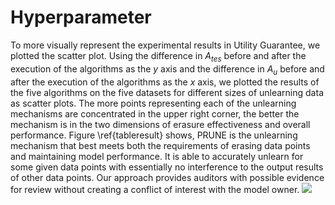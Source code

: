 # Hyperparameter
To more visually represent the experimental results in Utility Guarantee, we plotted the scatter plot. Using the difference in $A_{tes}$ before and after the execution of the algorithms as the $y$ axis and the difference in $A_u$ before and after the execution of the algorithms as the $x$ axis, we plotted the results of the five algorithms on the five datasets for different sizes of unlearning data as scatter plots. The more points representing each of the unlearning mechanisms are concentrated in the upper right corner, the better the mechanism is in the two dimensions of erasure effectiveness and overall performance. Figure \ref{tableresult} shows, PRUNE is the unlearning mechanism that best meets both the requirements of erasing data points and maintaining model performance. It is able to accurately unlearn for some given data points with essentially no interference to the output results of other data points. Our approach provides auditors with possible evidence for review without creating a conflict of interest with the model owner.
![](comparison.png)

